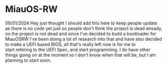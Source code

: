 # MiauOS-RW
09/01/2024
 Hey just thought I should add this here to keep people update as there is no code yet just so people don't think the project is dead already, no the project is not dead and since I've decided to build a bootloader for MiauOSRW I've been doing a lot of research into that and have also decided to make a UEFI based BIOS, all that's really left now is for me to  
 start refering to the UEFI Spec, and start programming. I do have other things going on at the moment so I don't know when that will be, but I am planning to start soon.

